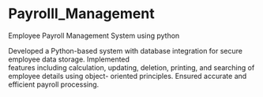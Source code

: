 # Payrolll_Management
Employee Payroll Management System using python

Developed a Python-based system with database integration for secure employee data storage. Implemented                      
features including calculation, updating, deletion, printing, and searching of employee details using object-
oriented principles. Ensured accurate and efficient payroll processing.

